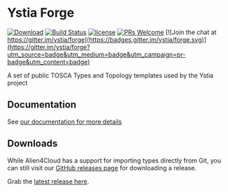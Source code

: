 # Ystia Forge

[![Download](https://img.shields.io/badge/download-v3.0.0--milestone.1-blue)](https://github.com/ystia/forge/releases/tag/v3.0.0-milestone.1) [![Build Status](https://github.com/ystia/forge/actions/workflows/build.yml/badge.svg?branch=develop)](https://github.com/ystia/forge/actions) [![license](https://img.shields.io/github/license/ystia/forge.svg)](https://github.com/ystia/forge/blob/develop/LICENSE) [![PRs Welcome](https://img.shields.io/badge/PRs-welcome-brightgreen.svg?style=flat-square)](http://makeapullrequest.com) [![Join the chat at https://gitter.im/ystia/forge](https://badges.gitter.im/ystia/forge.svg)](https://gitter.im/ystia/forge?utm_source=badge&utm_medium=badge&utm_campaign=pr-badge&utm_content=badge)

A set of public TOSCA Types and Topology templates used by the Ystia project

## Documentation

See [our documentation for more details](https://github.com/ystia/forge/blob/develop/org/ystia/README.rst)

## Downloads

While Alien4Cloud has a support for importing types directly from Git, you can still visit our [GitHub releases page](https://github.com/ystia/forge/releases) for downloading a release.

Grab the [latest release here](https://github.com/ystia/forge/releases/latest).
